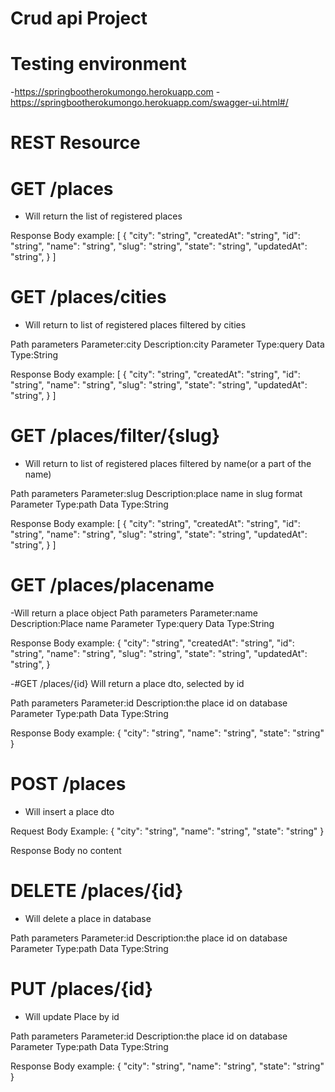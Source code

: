 # Crud api Project


# Testing environment
-https://springbootherokumongo.herokuapp.com
-https://springbootherokumongo.herokuapp.com/swagger-ui.html#/

# REST Resource

# GET /places
- Will return the list of registered places

Response Body example:
[
  {
    "city": "string",
    "createdAt": "string",
    "id": "string",
    "name": "string",
    "slug": "string",
    "state": "string",
    "updatedAt": "string",
  }
]

# GET /places/cities
- Will return to list of registered places filtered by cities

Path parameters
Parameter:city	Description:city	Parameter Type:query Data Type:String

Response Body example:
[
  {
    "city": "string",
    "createdAt": "string",
    "id": "string",
    "name": "string",
    "slug": "string",
    "state": "string",
    "updatedAt": "string",
  }
]

# GET /places/filter/{slug}
- Will return to list of registered places filtered by name(or a part of the name)

Path parameters
Parameter:slug	Description:place name in slug format	Parameter Type:path Data Type:String

Response Body example:
[
  {
    "city": "string",
    "createdAt": "string",
    "id": "string",
    "name": "string",
    "slug": "string",
    "state": "string",
    "updatedAt": "string",
  }
]

# GET /places/placename
-Will return a place object
Path parameters
Parameter:name	Description:Place name	Parameter Type:query Data Type:String

Response Body example:
 {
    "city": "string",
    "createdAt": "string",
    "id": "string",
    "name": "string",
    "slug": "string",
    "state": "string",
    "updatedAt": "string",
  }

  
 -#GET /places/{id}
 Will return a place dto, selected by id
 
Path parameters
Parameter:id	Description:the place id on database	Parameter Type:path  Data Type:String

Response Body example:
{
  "city": "string",
  "name": "string",
  "state": "string"
}


# POST /places
- Will insert a place dto

Request Body Example:
{
  "city": "string",
  "name": "string",
  "state": "string"
}

Response Body
no content


# DELETE /places/{id}
- Will delete a place in database

Path parameters
Parameter:id	Description:the place id on database	Parameter Type:path  Data Type:String

# PUT /places/{id}
- Will update Place by id 

Path parameters
Parameter:id	Description:the place id on database	Parameter Type:path  Data Type:String

Response Body example:
{
  "city": "string",
  "name": "string",
  "state": "string"
}